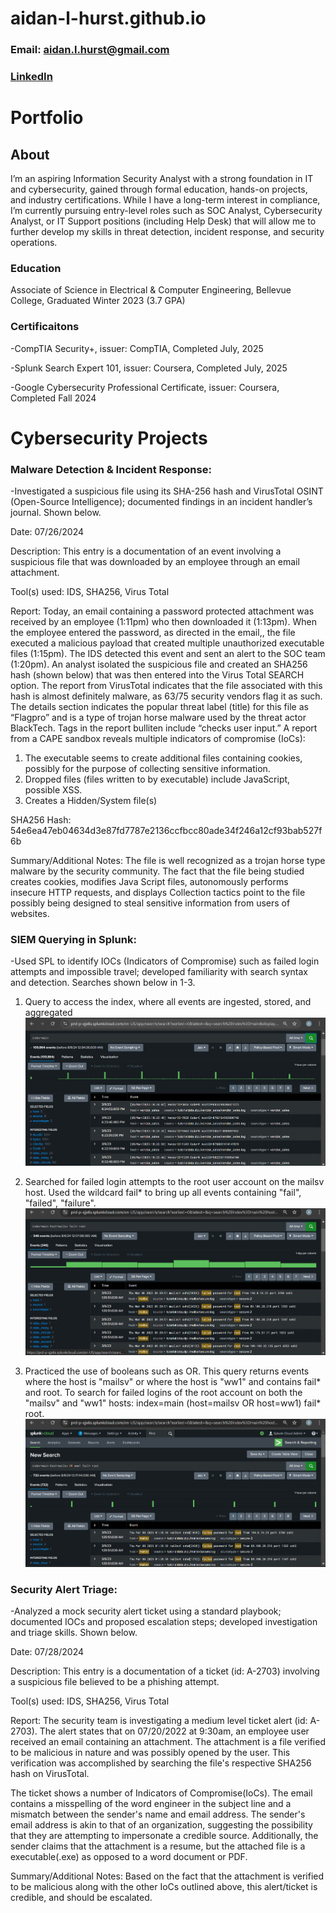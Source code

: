 # aidan-l-hurst.github.io
### Email: aidan.l.hurst@gmail.com
### [LinkedIn](https://www.linkedin.com/in/aidan-hurst-445453303 )
# Portfolio
## About
I’m an aspiring Information Security Analyst with a strong foundation in IT and 
cybersecurity, gained through formal education, hands-on projects, and industry 
certifications. While I have a long-term interest in compliance, I’m currently 
pursuing entry-level roles such as SOC Analyst, Cybersecurity Analyst, or IT 
Support positions (including Help Desk) that will allow me to further develop 
my skills in threat detection, incident response, and security operations.

### Education
Associate of Science in Electrical & Computer Engineering, Bellevue College, 
Graduated Winter 2023 (3.7 GPA)

### Certificaitons 
-CompTIA Security+, issuer: CompTIA, Completed July, 2025

-Splunk Search Expert 101, issuer: Coursera, Completed July, 2025

-Google Cybersecurity Professional Certificate, issuer: Coursera, Completed Fall 2024

# Cybersecurity Projects 
### Malware Detection & Incident Response: 
-Investigated a suspicious file using its SHA-256 hash and VirusTotal OSINT 
(Open-Source Intelligence); documented findings in an incident handler’s journal. Shown below.

Date: 07/26/2024

Description: This entry is a documentation of an event involving a suspicious file that was downloaded by an employee through an email attachment. 

Tool(s) used: IDS, SHA256, Virus Total

Report: Today, an email containing a password protected attachment was received by an employee (1:11pm) who then downloaded it (1:13pm). When the employee entered the password, as directed in the email,, the file executed a malicious payload that created multiple unauthorized executable files (1:15pm). The IDS detected this event and sent an alert to the SOC team (1:20pm). An analyst isolated the suspicious file and created an SHA256 hash (shown below) that was then entered into the Virus Total SEARCH option. The report from VirusTotal indicates that the file associated with this hash is almost definitely malware, as 63/75 security vendors flag it as such. The details section indicates the popular threat label (title) for this file as “Flagpro” and is a type of trojan horse malware used by the threat actor BlackTech. Tags in the report bulliten include “checks user input.” A report from a CAPE sandbox reveals multiple indicators of compromise (IoCs): 
1. The executable seems to create additional files containing cookies, possibly for the purpose of collecting sensitive information. 
2. Dropped files (files written to by executable) include JavaScript, possible XSS.
3. Creates a Hidden/System file(s) 

SHA256 Hash: 54e6ea47eb04634d3e87fd7787e2136ccfbcc80ade34f246a12cf93bab527f6b 

Summary/Additional Notes: The file is well recognized as a trojan horse type malware by the security community. The fact that the file being studied creates cookies, modifies Java Script files, autonomously performs insecure HTTP requests, and displays Collection tactics point to the file possibly being designed to steal sensitive information from users of websites. 

### SIEM Querying in Splunk: 
-Used SPL to identify IOCs (Indicators of Compromise) such as failed login attempts 
and impossible travel; developed familiarity with search syntax and detection. Searches shown below in 1-3.

1. Query to access the index, where all events are ingested, stored, and aggregated 
![SPL query 1](assets/img/Splunk%20query%201.png)

2. Searched for failed login attempts to the root user account on the mailsv host. Used
the wildcard fail* to bring up all events containing "fail", "failed", "failure". 
![SPL query 1](assets/img/Splunk%20query%202.png)

3. Practiced the use of booleans such as OR. This query returns events where the host is "mailsv" or where the host is "ww1" and contains fail* and root.
To search for failed logins of the root account on both the "mailsv" and "ww1" hosts: index=main (host=mailsv OR host=ww1) fail* root. 
![SPL query 3](assets/img/Splunk%20query%203%20OR%20statement.png)


### Security Alert Triage: 
-Analyzed a mock security alert ticket using a standard playbook; documented IOCs 
and proposed escalation steps; developed investigation and triage skills. Shown below.

Date: 07/28/2024

Description: This entry is a documentation of a ticket (id: A-2703) involving a suspicious file believed to be a phishing attempt.

Tool(s) used: IDS, SHA256, Virus Total

Report: The security team is investigating a medium level ticket alert (id: A-2703). The alert states that on 07/20/2022 at 9:30am, an employee user received an email containing an attachment. The attachment is a file verified to be malicious in nature and was possibly opened by the user. This verification was accomplished by searching the file's respective SHA256 hash on VirusTotal. 

The ticket shows a number of Indicators of Compromise(IoCs). The email contains a misspelling of the word engineer in the subject line and a mismatch between the sender's name and email address. The sender's email address is akin to that of an organization, suggesting the possibility that they are attempting to impersonate a credible source. Additionally, the sender claims that the attachment is a resume, but the attached file is a executable(.exe) as opposed to a word document or PDF.

Summary/Additional Notes: Based on the fact that the attachment is verified to be malicious along with the other IoCs outlined above, this alert/ticket is credible, and should be escalated. 
